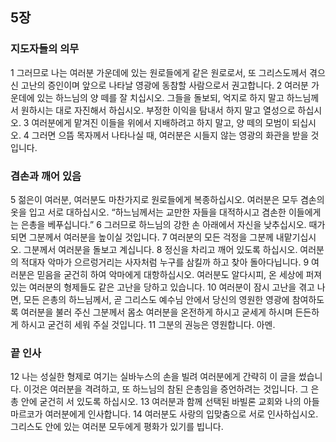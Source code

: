 ## 5장
### 지도자들의 의무
1 그러므로 나는 여러분 가운데에 있는 원로들에게 같은 원로로서, 또 그리스도께서 겪으신 고난의 증인이며 앞으로 나타날 영광에 동참할 사람으로서 권고합니다.
2 여러분 가운데에 있는 하느님의 양 떼를 잘 치십시오. 그들을 돌보되, 억지로 하지 말고 하느님께서 원하시는 대로 자진해서 하십시오. 부정한 이익을 탐내서 하지 말고 열성으로 하십시오.
3 여러분에게 맡겨진 이들을 위에서 지배하려고 하지 말고, 양 떼의 모범이 되십시오.
4 그러면 으뜸 목자께서 나타나실 때, 여러분은 시들지 않는 영광의 화관을 받을 것입니다.
### 겸손과 깨어 있음
5 젊은이 여러분, 여러분도 마찬가지로 원로들에게 복종하십시오. 여러분은 모두 겸손의 옷을 입고 서로 대하십시오. “하느님께서는 교만한 자들을 대적하시고 겸손한 이들에게는 은총을 베푸십니다.”
6 그러므로 하느님의 강한 손 아래에서 자신을 낮추십시오. 때가 되면 그분께서 여러분을 높이실 것입니다.
7 여러분의 모든 걱정을 그분께 내맡기십시오. 그분께서 여러분을 돌보고 계십니다.
8 정신을 차리고 깨어 있도록 하십시오. 여러분의 적대자 악마가 으르렁거리는 사자처럼 누구를 삼킬까 하고 찾아 돌아다닙니다.
9 여러분은 믿음을 굳건히 하여 악마에게 대항하십시오. 여러분도 알다시피, 온 세상에 퍼져 있는 여러분의 형제들도 같은 고난을 당하고 있습니다.
10 여러분이 잠시 고난을 겪고 나면, 모든 은총의 하느님께서, 곧 그리스도 예수님 안에서 당신의 영원한 영광에 참여하도록 여러분을 불러 주신 그분께서 몸소 여러분을 온전하게 하시고 굳세게 하시며 든든하게 하시고 굳건히 세워 주실 것입니다.
11 그분의 권능은 영원합니다. 아멘.
### 끝 인사
12 나는 성실한 형제로 여기는 실바누스의 손을 빌려 여러분에게 간략히 이 글을 썼습니다. 이것은 여러분을 격려하고, 또 하느님의 참된 은총임을 증언하려는 것입니다. 그 은총 안에 굳건히 서 있도록 하십시오.
13 여러분과 함께 선택된 바빌론 교회와 나의 아들 마르코가 여러분에게 인사합니다.
14 여러분도 사랑의 입맞춤으로 서로 인사하십시오. 그리스도 안에 있는 여러분 모두에게 평화가 있기를 빕니다.

